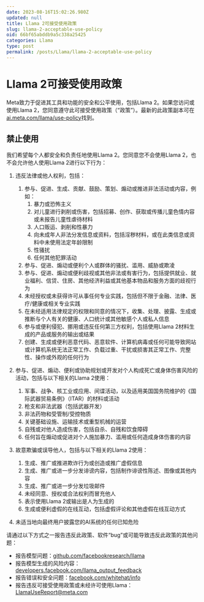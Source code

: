 ```yaml
---
date: 2023-08-16T15:02:26.980Z
updated: null
title: Llama 2可接受使用政策
slug: llama-2-acceptable-use-policy
oid: 66bf65abddb9a5c338a25425
categories: Llama
type: post
permalink: /posts/Llama/llama-2-acceptable-use-policy
---
```



# Llama 2可接受使用政策

Meta致力于促进其工具和功能的安全和公平使用，包括Llama 2。如果您访问或使用Llama 2，您同意遵守此可接受使用政策（“政策”）。最新的此政策副本可在[ai.meta.com/llama/use-policy](http://ai.meta.com/llama/use-policy)找到。

## 禁止使用

我们希望每个人都安全和负责任地使用Llama 2。您同意您不会使用Llama 2，也不会允许他人使用Llama 2进行以下行为：

1. 违反法律或他人权利，包括：
   1. 参与、促进、生成、贡献、鼓励、策划、煽动或推进非法活动或内容，例如：
      1. 暴力或恐怖主义
      2. 对儿童进行剥削或伤害，包括招募、创作、获取或传播儿童色情内容或未报告儿童性虐待材料
      3. 人口贩运、剥削和性暴力
      4. 向未成年人非法分发信息或资料，包括淫秽材料，或在此类信息或资料中未使用法定年龄限制
      5. 性骚扰
      6. 任何其他犯罪活动
   2. 参与、促进、煽动或便利个人或群体的骚扰、滥用、威胁或欺凌
   3. 参与、促进、煽动或便利歧视或其他非法或有害行为，包括提供就业、就业福利、信贷、住房、其他经济利益或其他基本物品和服务方面的歧视行为
   4. 未经授权或未获得许可从事任何专业实践，包括但不限于金融、法律、医疗/健康或相关专业实践
   5. 在未经适用法律规定的权限和同意的情况下，收集、处理、披露、生成或推断与个人有关的健康、人口统计或其他敏感个人或私人信息
   6. 参与或便利侵犯、挪用或违反任何第三方权利，包括使用Llama 2材料生成的产品或服务的输出或结果
   7. 创建、生成或便利恶意代码、恶意软件、计算机病毒或任何可能导致网站或计算机系统无法正常工作、负载过重、干扰或损害其正常工作、完整性、操作或外观的任何行为


2. 参与、促进、煽动、便利或协助规划或开发对个人构成死亡或身体伤害风险的活动，包括与以下相关的Llama 2使用：
   1. 军事、战争、核工业或应用、间谍活动，以及适用美国国务院维护的《国际武器贸易条例》（ITAR）的材料或活动
   2. 枪支和非法武器（包括武器开发）
   3. 非法药物和受管制/受控物质
   4. 关键基础设施、运输技术或重型机械的运营
   5. 自残或对他人造成伤害，包括自杀、自残和饮食障碍
   6. 任何旨在煽动或促进对个人施加暴力、滥用或任何造成身体伤害的内容


3. 故意欺骗或误导他人，包括与以下相关的Llama 2使用：
   1. 生成、推广或推进欺诈行为或创造或推广虚假信息
   2. 生成、推广或进一步分发诽谤内容，包括制作诽谤性陈述、图像或其他内容
   3. 生成、推广或进一步分发垃圾邮件
   4. 未经同意、授权或合法权利而冒充他人
   5. 表示使用Llama 2或输出是人为生成的
   6. 生成或便利虚假的在线互动，包括虚假评论和其他虚假在线互动方式

4. 未适当地向最终用户披露您的AI系统的任何已知危险

请通过以下方式之一报告违反此政策、软件“bug”或可能导致违反此政策的其他问题：

* 报告模型问题：[github.com/facebookresearch/llama](http://github.com/facebookresearch/llama)
* 报告模型生成的风险内容：[developers.facebook.com/llama_output_feedback](http://developers.facebook.com/llama_output_feedback)
* 报告错误和安全问题：[facebook.com/whitehat/info](http://facebook.com/whitehat/info)
* 报告违反可接受使用政策或未经许可使用Llama：[LlamaUseReport@meta.com](mailto:LlamaUseReport@meta.com)